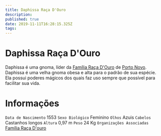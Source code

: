 ```yaml
---
title: Daphissa Raça D'Ouro
description: 
published: true
date: 2019-11-11T16:28:15.325Z
tags: 
---
```


<!-- SUBTITLE: Visão geral sobre Daphissa Raça D'Ouro -->

# Daphissa Raça D'Ouro
Daphissa é uma gnoma, líder da [Família Raça D'Ouro](http://localhost/faccoes/faccoes-familiares/familia-raca-douro#familia-raca-douro) de [Porto Novo](http://localhost/lugares/plano-material/drafeon/sudeste-de-drafeon/porto-novo#porto-novo). Daphissa é uma velha gnoma obesa e alta para o padrão de sua espécie. Ela possui poderes mágicos dos quais faz uso sempre que possível para facilitar sua vida.

# Informações
`Data de Nascimento` 1553 
`Sexo Biológico` Feminino
`Olhos` Azuis
`Cabelos` Castanhos longos
`Altura` 0,97 m
`Peso` 24 Kg
`Organizações Associadas` [Família Raça D'ouro](http://localhost/faccoes/faccoes-familiares/familia-raca-douro#familia-raca-douro)

